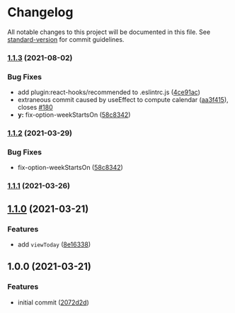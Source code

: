 # Changelog

All notable changes to this project will be documented in this file. See [standard-version](https://github.com/conventional-changelog/standard-version) for commit guidelines.

### [1.1.3](https://github.com/its-danny/use-lilius/compare/v1.1.1...v1.1.3) (2021-08-02)


### Bug Fixes

* add plugin:react-hooks/recommended to .eslintrc.js ([4ce91ac](https://github.com/its-danny/use-lilius/commit/4ce91ac9c2ee6ecacd02cc3653b2c0c7d3f32395))
* extraneous commit caused by useEffect to compute calendar ([aa3f415](https://github.com/its-danny/use-lilius/commit/aa3f41576a19b9381ac6f3fa64f75170d71d82a5)), closes [#180](https://github.com/its-danny/use-lilius/issues/180)
* **y:** fix-option-weekStartsOn ([58c8342](https://github.com/its-danny/use-lilius/commit/58c8342978f4b49bbca3394cae24ea0d18742536))

### [1.1.2](https://github.com/its-danny/use-lilius/compare/v1.1.1...v1.1.2) (2021-03-29)


### Bug Fixes

* fix-option-weekStartsOn ([58c8342](https://github.com/its-danny/use-lilius/commit/58c8342978f4b49bbca3394cae24ea0d18742536))

### [1.1.1](https://github.com/its-danny/use-lilius/compare/v1.1.0...v1.1.1) (2021-03-26)

## [1.1.0](https://github.com/its-danny/use-lilius/compare/v1.0.0...v1.1.0) (2021-03-21)


### Features

* add `viewToday` ([8e16338](https://github.com/its-danny/use-lilius/commit/8e1633834d375a37e17875a4f5aa9d5e0db8b989))

## 1.0.0 (2021-03-21)


### Features

* initial commit ([2072d2d](https://github.com/its-danny/use-lilius/commit/2072d2df5375ec8dd13ba5e90ec9651c5ac81541))
